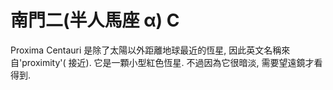 # 南門二(半人馬座 α) C

Proxima Centauri 是除了太陽以外距離地球最近的恆星, 因此英文名稱來自'proximity'(
接近). 它是一顆小型紅色恆星. 不過因為它很暗淡, 需要望遠鏡才看得到.
